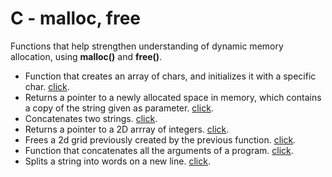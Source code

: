 # C - malloc, free
Functions that help strengthen understanding of dynamic memory allocation, using **malloc()** and **free()**.
- Function that creates an array of chars, and initializes it with a specific char. [click](https://github.com/chee-zaram/alx-low_level_programming/blob/main/0x0B-malloc_free/0-create_array.c).
- Returns a pointer to a newly allocated space in memory, which contains a copy of the string given as parameter. [click](https://github.com/chee-zaram/alx-low_level_programming/blob/main/0x0B-malloc_free/1-strdup.c).
- Concatenates two strings. [click](https://github.com/chee-zaram/alx-low_level_programming/blob/main/0x0B-malloc_free/2-str_concat.c).
- Returns a pointer to a 2D arrray of integers. [click](https://github.com/chee-zaram/alx-low_level_programming/blob/main/0x0B-malloc_free/3-alloc_grid.c).
- Frees a 2d grid previously created by the previous function. [click](https://github.com/chee-zaram/alx-low_level_programming/blob/main/0x0B-malloc_free/4-free_grid.c).
- Function that concatenates all the arguments of a program. [click](https://github.com/chee-zaram/alx-low_level_programming/blob/main/0x0B-malloc_free/100-argstostr.c).
- Splits a string into words on a new line. [click](https://github.com/chee-zaram/alx-low_level_programming/blob/main/0x0B-malloc_free/101-strtow.c).
